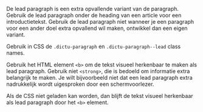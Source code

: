 <!-- @license CC0-1.0 -->

De lead paragraph is een extra opvallende variant van de paragraph. Gebruik de lead paragraph onder de heading van een article voor een introductietekst. Gebruik de lead paragraph niet wanneer je een paragraph voor een ander doel extra opvallend wil maken, ontwikkel dan een eigen variant.

Gebruik in CSS de `.dictu-paragraph` en `.dictu-paragraph--lead` class names.

Gebruik het HTML element `<b>` om de tekst visueel herkenbaar te maken als lead paragraph. Gebruik niet `<strong>`, die is bedoeld om informatie extra belangrijk te maken. Je wilt bijvoorbeeld niet dat een lead paragraph extra nadrukkelijk wordt uigesproken door een schermvoorlezer.

Als de CSS niet geladen kan worden, dan blijft de tekst visueel herkenbaar als lead paragraph door het `<b>` element.
